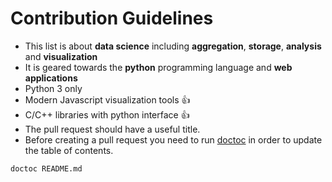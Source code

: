 # Contribution Guidelines

* This list is about **data science** including **aggregation**, **storage**, **analysis** and **visualization**
* It is geared towards the **python** programming language and **web applications**
* Python 3 only
* Modern Javascript visualization tools :thumbsup:
* C/C++ libraries with python interface :thumbsup:
* The pull request should have a useful title.
* Before creating a pull request you need to run [doctoc](https://github.com/thlorenz/doctoc) in order to update the table of contents.
```
doctoc README.md
```
